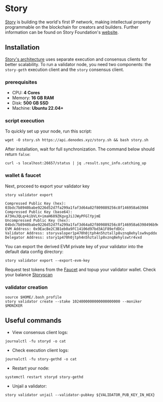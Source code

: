 # Story
[Story](https://x.com/StoryProtocol) is building the world's first IP network, making intellectual property programmable on the blockchain for creators and builders. Further information can be found on Story Foundation's [website](https://www.story.foundation/).

## Installation
[Story's architecture](https://docs.story.foundation/docs/odyssey-node-setup) uses separate execution and consensus clients for better scalability. To run a validator node, you need two components: the `story-geth` execution client and the `story` consensus client.

### prerequisites
- CPU: **4 Cores**
- Memory: **16 GB RAM**
- Disk: **500 GB SSD**
- Machine: **Ubuntu 22.04+**

### script execution
To quickly set up your node, run this script:
```
wget -O story.sh https://api.denodes.xyz/story.sh && bash story.sh
```
After installation, wait for full synchronization. The command below should return `false`:
```
curl -s localhost:26657/status | jq .result.sync_info.catching_up
```
### wallet & faucet

Next, proceed to export your validator key
```
story validator export
```
```
Compressed Public Key (hex): 03bdc7b8940babe9226d52d7fa299a1faf3d64a82f809889256c8f146958a63984
Compressed Public Key (base64): A73HuJQLq+kibVLX+imaH689ZKgvgJiJJWyPFGlYpjmE
Uncompressed Public Key (hex): 04bdc7b8940babe9226d52d7fa299a1faf3d64a82f809889256c8f146958a6398496b9e2af0a3a1d199c3cc1d09ee899336a530c185df6b46a9735b25e79a493af
EVM Address: 0x9EacBe2C3B1eb0a9FC14106d97bd3A1F89efdDCc
Validator Address: storyvaloper1p470h0jtph4n5hztallp8vznq8ehylsw9vpddx
Delegator Address: story1p470h0jtph4n5hztallp8vznq8ehylswtr4vxd
```
You can export the derived EVM private key of your validator into the default data config directory:
```
story validator export --export-evm-key
```
Request test tokens from the [Faucet](https://faucet.story.foundation/) and topup your validator wallet.
Check your balance [Storyscan](https://odyssey-testnet-explorer.storyscan.xyz/)

### validator creation

```
source $HOME/.bash_profile
story validator create --stake 1024000000000000000000 --moniker $MONIKER
```

## Useful commands
- View consensus client logs:
```
journalctl -fu storyd -o cat
```
- Check execution client logs:
```
journalctl -fu story-gethd -o cat
```
- Restart your node:
```
systemctl restart storyd story-gethd
```
- Unjail a validator:
```
story validator unjail --validator-pubkey ${VALIDATOR_PUB_KEY_IN_HEX}
```
